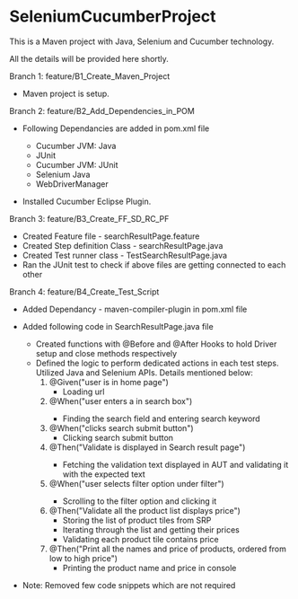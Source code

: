 # SeleniumCucumberProject
This is a Maven project with Java, Selenium and Cucumber technology.

All the details will be provided here shortly.

Branch 1: feature/B1_Create_Maven_Project
- Maven project is setup.

Branch 2: feature/B2_Add_Dependencies_in_POM
- Following Dependancies are added in pom.xml file
	* Cucumber JVM: Java
	* JUnit
	* Cucumber JVM: JUnit
	* Selenium Java
	* WebDriverManager

- Installed Cucumber Eclipse Plugin.

Branch 3: feature/B3_Create_FF_SD_RC_PF
- Created Feature file - searchResultPage.feature
- Created Step definition Class - searchResultPage.java
- Created Test runner class - TestSearchResultPage.java
- Ran the JUnit test to check if above files are getting connected to each other

Branch 4: feature/B4_Create_Test_Script
- Added Dependancy - maven-compiler-plugin in pom.xml file
- Added following code in SearchResultPage.java file
	* Created functions with @Before and @After Hooks to hold Driver setup and close methods respectively
	* Defined the logic to perform dedicated actions in each test steps. Utilized Java and Selenium APIs. Details mentioned below:
		1. @Given("user is in home page") 
			- Loading url
		2. @When("user enters a <searchKeyword> in search box")
			- Finding the search field and entering search keyword
		3. @When("clicks search submit button")
			- Clicking search submit button
		4. @Then("Validate <expectedText> is displayed in Search result page")
			- Fetching the validation text displayed in AUT and validating it with the expected text
		5. @When("user selects <filterOption> filter option under <filterType> filter")
			- Scrolling to the filter option and clicking it
		6. @Then("Validate all the product list displays price")
			- Storing the list of product tiles from SRP
			- Iterating through the list and getting their prices
			- Validating each product tile contains price
		7. @Then("Print all the names and price of products, ordered from low to high price")
			- Printing the product name and price in console

- Note: Removed few code snippets which are not required			